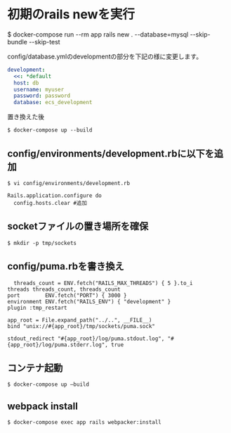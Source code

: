 # 初期のrails newを実行
$ docker-compose run --rm app rails new . --database=mysql --skip-bundle --skip-test


config/database.ymlのdevelopmentの部分を下記の様に変更します。

```database.yml
development:
  <<: *default
  host: db
  username: myuser
  password: password
  database: ecs_development
```

置き換えた後

```
$ docker-compose up --build
```

## config/environments/development.rbに以下を追加
```
$ vi config/environments/development.rb
```

```
Rails.application.configure do
  config.hosts.clear #追加
```

##  socketファイルの置き場所を確保
```
$ mkdir -p tmp/sockets
```

## config/puma.rbを書き換え

```
  threads_count = ENV.fetch("RAILS_MAX_THREADS") { 5 }.to_i
threads threads_count, threads_count
port        ENV.fetch("PORT") { 3000 }
environment ENV.fetch("RAILS_ENV") { "development" }
plugin :tmp_restart

app_root = File.expand_path("../..", __FILE__)
bind "unix://#{app_root}/tmp/sockets/puma.sock"

stdout_redirect "#{app_root}/log/puma.stdout.log", "#{app_root}/log/puma.stderr.log", true
```

## コンテナ起動

```
$ docker-compose up —build
```

## webpack install

```
$ docker-compose exec app rails webpacker:install
```
